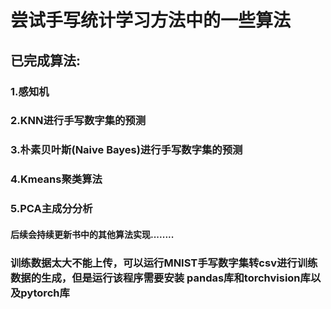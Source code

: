 # 尝试手写统计学习方法中的一些算法
## 已完成算法:
### 1.感知机
### 2.KNN进行手写数字集的预测
### 3.朴素贝叶斯(Naive Bayes)进行手写数字集的预测
### 4.Kmeans聚类算法
### 5.PCA主成分分析
#### 后续会持续更新书中的其他算法实现........

### 训练数据太大不能上传，可以运行MNIST手写数字集转csv进行训练数据的生成，但是运行该程序需要安装 pandas库和torchvision库以及pytorch库

